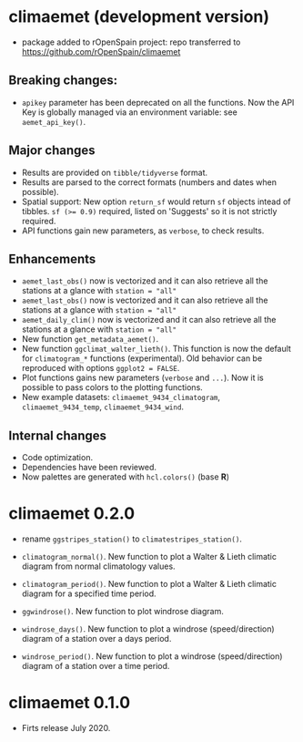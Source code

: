 # climaemet (development version)

-   package added to rOpenSpain project: repo transferred to <https://github.com/rOpenSpain/climaemet>

## Breaking changes:

-   `apikey` parameter has been deprecated on all the functions. Now the API 
Key is globally managed via an environment variable: see `aemet_api_key()`.

## Major changes

-   Results are provided on `tibble/tidyverse` format.
-   Results are parsed to the correct formats (numbers and dates when possible).
-   Spatial support: New option `return_sf` would return `sf` objects intead of tibbles. `sf (>= 0.9)` required, listed on 'Suggests' so it is not strictly required.
-   API functions gain new parameters, as `verbose`, to check results.

## Enhancements

-   `aemet_last_obs()` now is vectorized and it can also retrieve all the stations at a glance with `station = "all"`
-   `aemet_last_obs()` now is vectorized and it can also retrieve all the stations at a glance with `station = "all"`
-   `aemet_daily_clim()` now is vectorized and it can also retrieve all the stations at a glance with `station = "all"`
-   New function `get_metadata_aemet()`.
-   New function `ggclimat_walter_lieth()`. This function is now the default for `climatogram_*` functions (experimental). Old behavior can be reproduced with options `ggplot2 = FALSE`.
-   Plot functions gains new parameters (`verbose` and `...`). Now it is possible to pass colors to the plotting functions.
-   New example datasets: `climaemet_9434_climatogram`, `climaemet_9434_temp`, `climaemet_9434_wind`.

## Internal changes

-   Code optimization.
-   Dependencies have been reviewed.
-   Now palettes are generated with `hcl.colors()` (base **R**)

# climaemet 0.2.0

-   rename `ggstripes_station()` to `climatestripes_station()`.

-   `climatogram_normal()`. New function to plot a Walter & Lieth climatic diagram from normal climatology values.

-   `climatogram_period()`. New function to plot a Walter & Lieth climatic diagram for a specified time period.

-   `ggwindrose()`. New function to plot windrose diagram.

-   `windrose_days()`. New function to plot a windrose (speed/direction) diagram of a station over a days period.

-   `windrose_period()`. New function to plot a windrose (speed/direction) diagram of a station over a time period.

# climaemet 0.1.0

-   Firts release July 2020.
